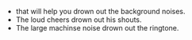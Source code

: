 - that will help you drown out the background noises.
- The loud cheers drown out his shouts.
- The large machinse noise drown out the ringtone.
